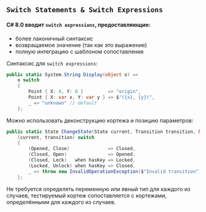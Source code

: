 ﻿## ```Switch Statements & Switch Expressions```

#### C# 8.0 вводит ```switch expressions```, предоставляющие:
* более лаконичный синтаксис
* возвращаемое значение (так как это выражение)
* полную интеграцию с шаблоном сопоставления

Синтаксис для ```switch expressions```:
```c#
public static System.String Display(object o) =>
    o switch
    {
        Point { X: 0, Y: 0 }         => "origin",
        Point { X: var x, Y: var y } => $"({x}, {y})",
        _ => "unknown" // default
    };
```

Можно использовать деконструкцию кортежа и позицию параметров:
```c#
public static State ChangeState(State current, Transition transition, bool hasKey) =>
    (current, transition) switch
    {
        (Opened, Close)              => Closed,
        (Closed, Open)               => Opened,
        (Closed, Lock)   when hasKey => Locked,
        (Locked, Unlock) when hasKey => Closed,
        _ => throw new InvalidOperationException($"Invalid transition")
    };
```
Не требуется определять переменную или явный тип для каждого из случаев,
тестируемый кортеж сопоставляется с кортежами, определёнными для
каждого из случаев.

